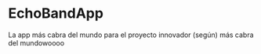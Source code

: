 # EchoBandApp
La app más cabra del mundo para el proyecto innovador (según) más cabra del mundowoooo
